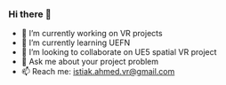 ### Hi there 👋

- 🔭 I’m currently working on VR projects
- 🌱 I’m currently learning UEFN
- 👯 I’m looking to collaborate on UE5 spatial VR project
- 💬 Ask me about your project problem
- 📫 Reach me: istiak.ahmed.vr@gmail.com
<!--
**Istiak-VR-dev/Istiak-VR-dev** is a ✨ _special_ ✨ repository because its `README.md` (this file) appears on your GitHub profile.

Here are some ideas to get you started:

- 😄 Pronouns: ...
- ⚡ Fun fact: ...
-->
